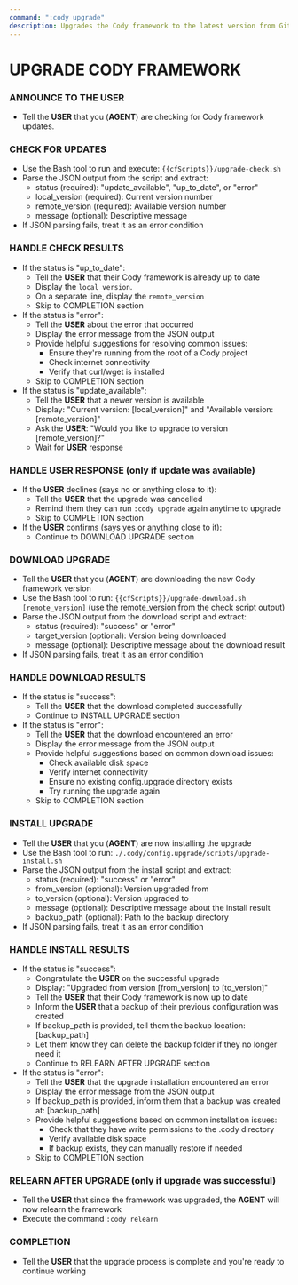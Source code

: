 ```yaml
---
command: ":cody upgrade"
description: Upgrades the Cody framework to the latest version from GitHub.
---
```


# UPGRADE CODY FRAMEWORK

### ANNOUNCE TO THE **USER**
- Tell the **USER** that you (**AGENT**) are checking for Cody framework updates.

### CHECK FOR UPDATES
- Use the Bash tool to run and execute: `{{cfScripts}}/upgrade-check.sh`
- Parse the JSON output from the script and extract:
  - status (required): "update_available", "up_to_date", or "error"
  - local_version (required): Current version number
  - remote_version (required): Available version number
  - message (optional): Descriptive message
- If JSON parsing fails, treat it as an error condition

### HANDLE CHECK RESULTS
- If the status is "up_to_date":
  - Tell the **USER** that their Cody framework is already up to date
  - Display the `local_version`.
  - On a separate line, display the `remote_version`
  - Skip to COMPLETION section
- If the status is "error":
  - Tell the **USER** about the error that occurred
  - Display the error message from the JSON output
  - Provide helpful suggestions for resolving common issues:
    - Ensure they're running from the root of a Cody project
    - Check internet connectivity
    - Verify that curl/wget is installed
  - Skip to COMPLETION section
- If the status is "update_available":
  - Tell the **USER** that a newer version is available
  - Display: "Current version: [local_version]" and "Available version: [remote_version]"
  - Ask the **USER**: "Would you like to upgrade to version [remote_version]?"
  - Wait for **USER** response

### HANDLE USER RESPONSE (only if update was available)
- If the **USER** declines (says no or anything close to it):
  - Tell the **USER** that the upgrade was cancelled
  - Remind them they can run `:cody upgrade` again anytime to upgrade
  - Skip to COMPLETION section
- If the **USER** confirms (says yes or anything close to it):
  - Continue to DOWNLOAD UPGRADE section

### DOWNLOAD UPGRADE
- Tell the **USER** that you (**AGENT**) are downloading the new Cody framework version
- Use the Bash tool to run: `{{cfScripts}}/upgrade-download.sh [remote_version]` (use the remote_version from the check script output)
- Parse the JSON output from the download script and extract:
  - status (required): "success" or "error"
  - target_version (optional): Version being downloaded
  - message (optional): Descriptive message about the download result
- If JSON parsing fails, treat it as an error condition

### HANDLE DOWNLOAD RESULTS
- If the status is "success":
  - Tell the **USER** that the download completed successfully
  - Continue to INSTALL UPGRADE section
- If the status is "error":
  - Tell the **USER** that the download encountered an error
  - Display the error message from the JSON output
  - Provide helpful suggestions based on common download issues:
    - Check available disk space
    - Verify internet connectivity
    - Ensure no existing config.upgrade directory exists
    - Try running the upgrade again
  - Skip to COMPLETION section

### INSTALL UPGRADE
- Tell the **USER** that you (**AGENT**) are now installing the upgrade
- Use the Bash tool to run: `./.cody/config.upgrade/scripts/upgrade-install.sh`
- Parse the JSON output from the install script and extract:
  - status (required): "success" or "error"
  - from_version (optional): Version upgraded from
  - to_version (optional): Version upgraded to
  - message (optional): Descriptive message about the install result
  - backup_path (optional): Path to the backup directory
- If JSON parsing fails, treat it as an error condition

### HANDLE INSTALL RESULTS
- If the status is "success":
  - Congratulate the **USER** on the successful upgrade
  - Display: "Upgraded from version [from_version] to [to_version]"
  - Tell the **USER** that their Cody framework is now up to date
  - Inform the **USER** that a backup of their previous configuration was created
  - If backup_path is provided, tell them the backup location: [backup_path]
  - Let them know they can delete the backup folder if they no longer need it
  - Continue to RELEARN AFTER UPGRADE section
- If the status is "error":
  - Tell the **USER** that the upgrade installation encountered an error
  - Display the error message from the JSON output
  - If backup_path is provided, inform them that a backup was created at: [backup_path]
  - Provide helpful suggestions based on common installation issues:
    - Check that they have write permissions to the .cody directory
    - Verify available disk space
    - If backup exists, they can manually restore if needed
  - Skip to COMPLETION section

### RELEARN AFTER UPGRADE (only if upgrade was successful)
- Tell the **USER** that since the framework was upgraded, the **AGENT** will now relearn the framework
- Execute the command `:cody relearn`

### COMPLETION
- Tell the **USER** that the upgrade process is complete and you're ready to continue working